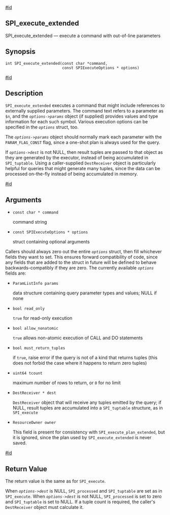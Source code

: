 [#id](#SPI-SPI-EXECUTE-EXTENDED)

## SPI\_execute\_extended

SPI\_execute\_extended — execute a command with out-of-line parameters

## Synopsis

```
int SPI_execute_extended(const char *command,
                         const SPIExecuteOptions * options)
```

[#id](#id-1.8.12.8.6.5)

## Description

`SPI_execute_extended` executes a command that might include references to externally supplied parameters. The command text refers to a parameter as `$n`, and the *`options->params`* object (if supplied) provides values and type information for each such symbol. Various execution options can be specified in the *`options`* struct, too.

The *`options->params`* object should normally mark each parameter with the `PARAM_FLAG_CONST` flag, since a one-shot plan is always used for the query.

If *`options->dest`* is not NULL, then result tuples are passed to that object as they are generated by the executor, instead of being accumulated in `SPI_tuptable`. Using a caller-supplied `DestReceiver` object is particularly helpful for queries that might generate many tuples, since the data can be processed on-the-fly instead of being accumulated in memory.

[#id](#id-1.8.12.8.6.6)

## Arguments

* `const char * command`

  command string

* `const SPIExecuteOptions * options`

  struct containing optional arguments

Callers should always zero out the entire *`options`* struct, then fill whichever fields they want to set. This ensures forward compatibility of code, since any fields that are added to the struct in future will be defined to behave backwards-compatibly if they are zero. The currently available *`options`* fields are:

* `ParamListInfo params`

  data structure containing query parameter types and values; NULL if none

* `bool read_only`

  `true` for read-only execution

* `bool allow_nonatomic`

  `true` allows non-atomic execution of CALL and DO statements

* `bool must_return_tuples`

  if `true`, raise error if the query is not of a kind that returns tuples (this does not forbid the case where it happens to return zero tuples)

* `uint64 tcount`

  maximum number of rows to return, or `0` for no limit

* `DestReceiver * dest`

  `DestReceiver` object that will receive any tuples emitted by the query; if NULL, result tuples are accumulated into a `SPI_tuptable` structure, as in `SPI_execute`

* `ResourceOwner owner`

  This field is present for consistency with `SPI_execute_plan_extended`, but it is ignored, since the plan used by `SPI_execute_extended` is never saved.

[#id](#id-1.8.12.8.6.7)

## Return Value

The return value is the same as for `SPI_execute`.

When *`options->dest`* is NULL, `SPI_processed` and `SPI_tuptable` are set as in `SPI_execute`. When *`options->dest`* is not NULL, `SPI_processed` is set to zero and `SPI_tuptable` is set to NULL. If a tuple count is required, the caller's `DestReceiver` object must calculate it.